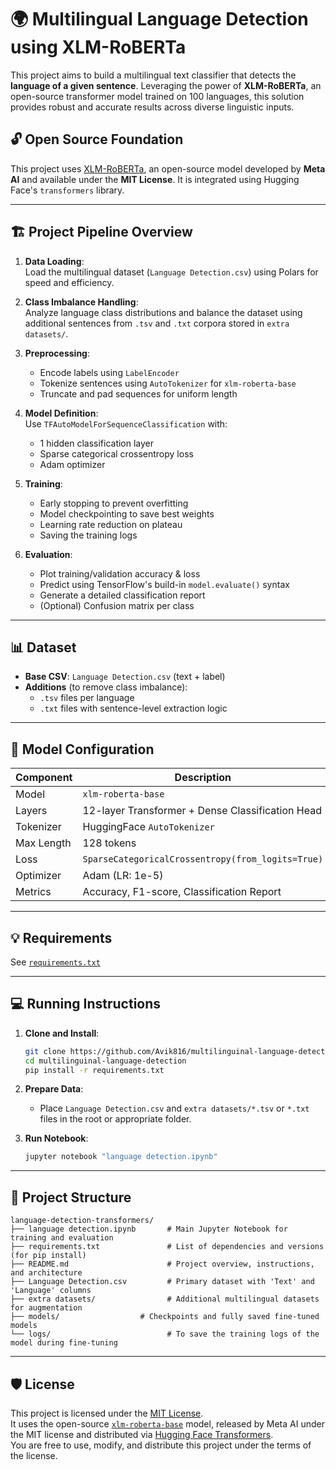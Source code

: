 # 🌍 Multilingual Language Detection using XLM-RoBERTa

This project aims to build a multilingual text classifier that detects the **language of a given sentence**. Leveraging the power of **XLM-RoBERTa**, an open-source transformer model trained on 100 languages, this solution provides robust and accurate results across diverse linguistic inputs.

## 🔓 Open Source Foundation

This project uses [XLM-RoBERTa](https://huggingface.co/xlm-roberta-base), an open-source model developed by **Meta AI** and available under the **MIT License**. It is integrated using Hugging Face's `transformers` library.

---

## 🏗️ Project Pipeline Overview

1. **Data Loading**:  
   Load the multilingual dataset (`Language Detection.csv`) using Polars for speed and efficiency.

2. **Class Imbalance Handling**:  
   Analyze language class distributions and balance the dataset using additional sentences from `.tsv` and `.txt` corpora stored in `extra datasets/`.

3. **Preprocessing**:  
   - Encode labels using `LabelEncoder`
   - Tokenize sentences using `AutoTokenizer` for `xlm-roberta-base`
   - Truncate and pad sequences for uniform length

4. **Model Definition**:  
   Use `TFAutoModelForSequenceClassification` with:
   - 1 hidden classification layer
   - Sparse categorical crossentropy loss
   - Adam optimizer

5. **Training**:  
   - Early stopping to prevent overfitting
   - Model checkpointing to save best weights
   - Learning rate reduction on plateau
   - Saving the training logs

6. **Evaluation**:  
   - Plot training/validation accuracy & loss
   - Predict using TensorFlow's build-in ```model.evaluate()``` syntax
   - Generate a detailed classification report
   - (Optional) Confusion matrix per class

---

## 📊 Dataset

- **Base CSV**: `Language Detection.csv` (text + label)
- **Additions** (to remove class imbalance):  
  - `.tsv` files per language
  - `.txt` files with sentence-level extraction logic

---

## 🧠 Model Configuration

| Component        | Description                                       |
|------------------|---------------------------------------------------|
| Model            | `xlm-roberta-base`                                |
| Layers           | 12-layer Transformer + Dense Classification Head  |
| Tokenizer        | HuggingFace `AutoTokenizer`                       |
| Max Length       | 128 tokens                                        |
| Loss             | `SparseCategoricalCrossentropy(from_logits=True)` |
| Optimizer        | Adam (LR: 1e-5)                                   |
| Metrics          | Accuracy, F1-score, Classification Report         |

---

## 💡 Requirements

See [`requirements.txt`](./requirements.txt)

---

## 💻 Running Instructions

1. **Clone and Install**:

    ```bash
    git clone https://github.com/Avik816/multilinguinal-language-detection.git
    cd multilinguinal-language-detection
    pip install -r requirements.txt
    ```

2. **Prepare Data**:
   - Place `Language Detection.csv` and `extra datasets/*.tsv` or `*.txt` files in the root or appropriate folder.

3. **Run Notebook**:
   ```bash
   jupyter notebook "language detection.ipynb"
   ```

---

## 📁 Project Structure

```
language-detection-transformers/
├── language detection.ipynb       # Main Jupyter Notebook for training and evaluation
├── requirements.txt               # List of dependencies and versions (for pip install)
├── README.md                      # Project overview, instructions, and architecture
├── Language Detection.csv         # Primary dataset with 'Text' and 'Language' columns
├── extra datasets/                # Additional multilingual datasets for augmentation
├── models/                  # Checkpoints and fully saved fine-tuned models
└── logs/                          # To save the training logs of the model during fine-tuning

```

---

## 🛡️ License

This project is licensed under the [MIT License](LICENSE).  
It uses the open-source [`xlm-roberta-base`](https://huggingface.co/xlm-roberta-base) model, released by Meta AI under the MIT license and distributed via [Hugging Face Transformers](https://huggingface.co/docs/transformers).  
You are free to use, modify, and distribute this project under the terms of the license.
